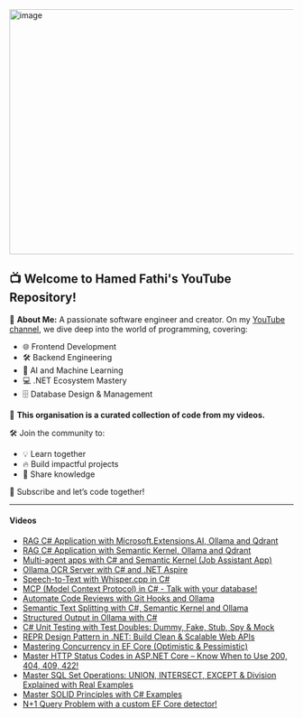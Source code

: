 <img width="1279" height="434" alt="image" src="https://github.com/user-attachments/assets/185b9b74-911e-4382-8fd8-fd2820162ee8" />

## 📺 **Welcome to Hamed Fathi's YouTube Repository!**

🚀 **About Me:**
A passionate software engineer and creator. On my [YouTube channel](https://www.youtube.com/@HamedFathiTech), we dive deep into the world of programming, covering:

* 🌐 Frontend Development
* 🛠️ Backend Engineering
* 🤖 AI and Machine Learning
* 💻 .NET Ecosystem Mastery
* 🗄️ Database Design & Management

🎥 **This organisation is a curated collection of code from my videos.**

🛠️ Join the community to:

* 💡 Learn together
* 🔥 Build impactful projects
* 💬 Share knowledge

🔔 Subscribe and let’s code together!

---

#### Videos

- [RAG C# Application with Microsoft.Extensions.AI, Ollama and Qdrant](https://www.youtube.com/watch?v=ujgf9g4ajus)
- [RAG C# Application with Semantic Kernel, Ollama and Qdrant](https://www.youtube.com/watch?v=zISe2jXmrB8&t)
- [Multi-agent apps with C# and Semantic Kernel (Job Assistant App)](https://www.youtube.com/watch?v=MCVMUu1N2Pc)
- [Ollama OCR Server with C# and .NET Aspire](https://www.youtube.com/watch?v=wPLqkuxNzqM)
- [Speech-to-Text with Whisper.cpp in C#](https://www.youtube.com/watch?v=JXot-hCd0wE)
- [MCP (Model Context Protocol) in C# - Talk with your database!](https://www.youtube.com/watch?v=y3Zu0Bmd0HQ)
- [Automate Code Reviews with Git Hooks and Ollama](https://www.youtube.com/watch?v=FmFgbqACVxU)
- [Semantic Text Splitting with C#, Semantic Kernel and Ollama](https://www.youtube.com/watch?v=cIFOs4jVirg)
- [Structured Output in Ollama with C#](https://www.youtube.com/watch?v=RTKyo53IVCY)
- [C# Unit Testing with Test Doubles: Dummy, Fake, Stub, Spy & Mock](https://www.youtube.com/watch?v=cio7XzACOc0)
- [REPR Design Pattern in .NET: Build Clean & Scalable Web APIs](https://www.youtube.com/watch?v=AUWUZvPoa7I)
- [Mastering Concurrency in EF Core (Optimistic & Pessimistic)](https://www.youtube.com/watch?v=Ms-c1L3b7E0)
- [Master HTTP Status Codes in ASP.NET Core – Know When to Use 200, 404, 409, 422!](https://www.youtube.com/watch?v=7ij0uIcqVx8)
- [Master SQL Set Operations: UNION, INTERSECT, EXCEPT & Division Explained with Real Examples](https://www.youtube.com/watch?v=9vPnvLoS_Uc)
- [Master SOLID Principles with C# Examples](https://www.youtube.com/watch?v=Vx8f78JFXjw)
- [N+1 Query Problem with a custom EF Core detector!](https://www.youtube.com/watch?v=8cH0mUdaV_s)
